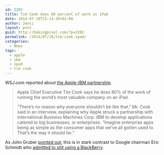 ```yaml
---
id: 2202
title: Tim Cook does 80 percent of work on iPad
date: 2014-07-18T23:14:38+01:00
author: Jenxi
layout: post
guid: http://bakingpixel.com/?p=2202
permalink: /2014/07/18/tim-cook-ipad/
categories:
  - News
tags:
  - apple
  - ibm
  - ipad
  - tim cook
---
```

WSJ.com reported about [the Apple-IBM partnership](http://online.wsj.com/articles/ibm-apple-want-consumer-apps-catered-to-corporate-1405552056).

> Apple Chief Executive Tim Cook says he does 80% of the work of running the world&#8217;s most valuable company on an iPad.
> 
> &#8220;There&#8217;s no reason why everyone shouldn&#8217;t be like that,&#8221; Mr. Cook said in an interview, explaining why Apple struck a partnership with International Business Machines Corp. IBM to develop applications catered to big businesses, or enterprises. &#8220;Imagine enterprise apps being as simple as the consumer apps that we&#8217;ve all gotten used to. That&#8217;s the way it should be.&#8221; 

As John Gruber [pointed out](http://daringfireball.net/linked/2014/07/17/cook-ipad-dogfood), this is in stark contrast to Google chairman Eric Schmidt who [admitted to still using a BlackBerry](http://9to5google.com/2013/03/21/google-chairman-eric-schmidt-admits-he-still-hasnt-kicked-the-crack-blackberry-habit/).